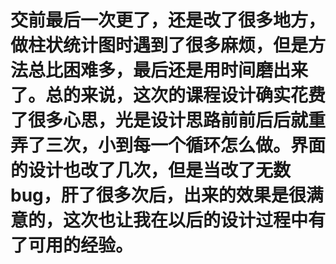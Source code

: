# 交前最后一次更了，还是改了很多地方，做柱状统计图时遇到了很多麻烦，但是方法总比困难多，最后还是用时间磨出来了。总的来说，这次的课程设计确实花费了很多心思，光是设计思路前前后后就重弄了三次，小到每一个循环怎么做。界面的设计也改了几次，但是当改了无数bug，肝了很多次后，出来的效果是很满意的，这次也让我在以后的设计过程中有了可用的经验。
